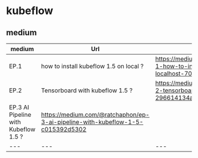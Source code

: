 # kubeflow

## medium
|  medium | Url | Description |
|---|---|---|
| EP.1 | how to install kubeflow 1.5 on local ? |  https://medium.com/@ratchaphon/ep-1-how-to-install-kubeflow-on-localhost-707133e60ad |   |
| EP.2 | Tensorboard with kubeflow 1.5 ? |  https://medium.com/@ratchaphon/ep-2-tensorboard-with-kubeflow-296614134aef |  |
| EP.3 AI Pipeline with Kubeflow 1.5 ? |  https://medium.com/@ratchaphon/ep-3-ai-pipeline-with-kubeflow-1-5-c015392d5302 |   |
|---|---|---|
